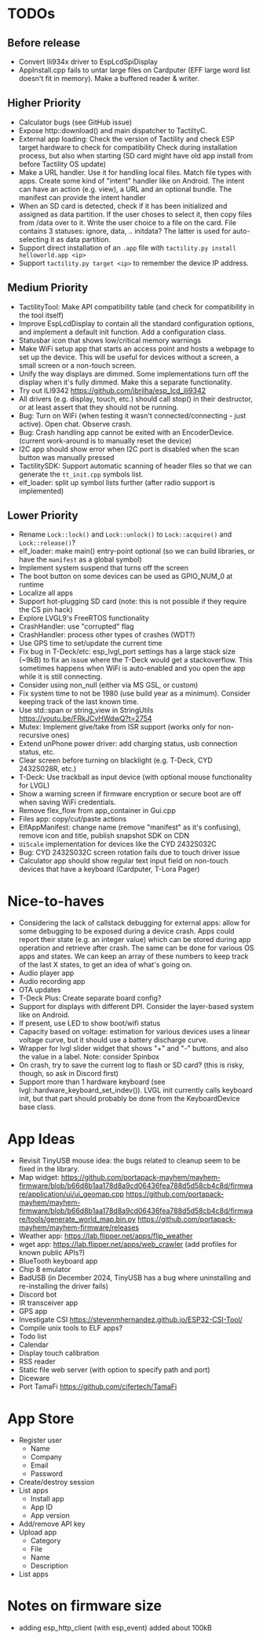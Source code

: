 # TODOs

## Before release

- Convert Ili934x driver to EspLcdSpiDisplay
- AppInstall.cpp fails to untar large files on Cardputer (EFF large word list doesn't fit in memory). Make a buffered reader & writer.

## Higher Priority

- Calculator bugs (see GitHub issue)
- Expose http::download() and main dispatcher to TactiltyC.
- External app loading: Check the version of Tactility and check ESP target hardware to check for compatibility
  Check during installation process, but also when starting (SD card might have old app install from before Tactility OS update)
- Make a URL handler. Use it for handling local files. Match file types with apps.
  Create some kind of "intent" handler like on Android.
  The intent can have an action (e.g. view), a URL and an optional bundle.
  The manifest can provide the intent handler
- When an SD card is detected, check if it has been initialized and assigned as data partition.
  If the user choses to select it, then copy files from /data over to it.
  Write the user choice to a file on the card.
  File contains 3 statuses: ignore, data, .. initdata?
  The latter is used for auto-selecting it as data partition.
- Support direct installation of an `.app` file with `tactility.py install helloworld.app <ip>`
- Support `tactility.py target <ip>` to remember the device IP address.

## Medium Priority

- TactilityTool: Make API compatibility table (and check for compatibility in the tool itself)
- Improve EspLcdDisplay to contain all the standard configuration options, and implement a default init function. Add a configuration class.
- Statusbar icon that shows low/critical memory warnings
- Make WiFi setup app that starts an access point and hosts a webpage to set up the device.
  This will be useful for devices without a screen, a small screen or a non-touch screen.
- Unify the way displays are dimmed. Some implementations turn off the display when it's fully dimmed. Make this a separate functionality.
- Try out ILI9342 https://github.com/jbrilha/esp_lcd_ili9342
- All drivers (e.g. display, touch, etc.) should call stop() in their destructor, or at least assert that they should not be running.
- Bug: Turn on WiFi (when testing it wasn't connected/connecting - just active). Open chat. Observe crash.
- Bug: Crash handling app cannot be exited with an EncoderDevice. (current work-around is to manually reset the device)
- I2C app should show error when I2C port is disabled when the scan button was manually pressed
- TactilitySDK: Support automatic scanning of header files so that we can generate the `tt_init.cpp` symbols list.
- elf_loader: split up symbol lists further (after radio support is implemented)

## Lower Priority

- Rename `Lock::lock()` and `Lock::unlock()` to `Lock::acquire()` and `Lock::release()`?
- elf_loader: make main() entry-point optional (so we can build libraries, or have the `manifest` as a global symbol)
- Implement system suspend that turns off the screen
- The boot button on some devices can be used as GPIO_NUM_0 at runtime
- Localize all apps
- Support hot-plugging SD card (note: this is not possible if they require the CS pin hack)
- Explore LVGL9's FreeRTOS functionality
- CrashHandler: use "corrupted" flag
- CrashHandler: process other types of crashes (WDT?)
- Use GPS time to set/update the current time
- Fix bug in T-Deck/etc: esp_lvgl_port settings has a large stack size (~9kB) to fix an issue where the T-Deck would get a stackoverflow. This sometimes happens when WiFi is auto-enabled and you open the app while it is still connecting.
- Consider using non_null (either via MS GSL, or custom)
- Fix system time to not be 1980 (use build year as a minimum). Consider keeping track of the last known time.
- Use std::span or string_view in StringUtils https://youtu.be/FRkJCvHWdwQ?t=2754 
- Mutex: Implement give/take from ISR support (works only for non-recursive ones)
- Extend unPhone power driver: add charging status, usb connection status, etc.
- Clear screen before turning on blacklight (e.g. T-Deck, CYD 2432S028R, etc.)
- T-Deck: Use trackball as input device (with optional mouse functionality for LVGL)
- Show a warning screen if firmware encryption or secure boot are off when saving WiFi credentials.
- Remove flex_flow from app_container in Gui.cpp
- Files app: copy/cut/paste actions
- ElfAppManifest: change name (remove "manifest" as it's confusing), remove icon and title, publish snapshot SDK on CDN
- `UiScale` implementation for devices like the CYD 2432S032C
- Bug: CYD 2432S032C screen rotation fails due to touch driver issue
- Calculator app should show regular text input field on non-touch devices that have a keyboard (Cardputer, T-Lora Pager)

# Nice-to-haves

- Considering the lack of callstack debugging for external apps: allow for some debugging to be exposed during a device crash. Apps could report their state (e.g. an integer value) which can be stored during app operation and retrieve after crash. The same can be done for various OS apps and states. We can keep an array of these numbers to keep track of the last X states, to get an idea of what's going on.
- Audio player app
- Audio recording app
- OTA updates
- T-Deck Plus: Create separate board config?
- Support for displays with different DPI. Consider the layer-based system like on Android.
- If present, use LED to show boot/wifi status
- Capacity based on voltage: estimation for various devices uses a linear voltage curve, but it should use a battery discharge curve.
- Wrapper for lvgl slider widget that shows "+" and "-" buttons, and also the value in a label.
  Note: consider Spinbox
- On crash, try to save the current log to flash or SD card? (this is risky, though, so ask in Discord first)
- Support more than 1 hardware keyboard (see lvgl::hardware_keyboard_set_indev()). LVGL init currently calls keyboard init, but that part should probably be done from the KeyboardDevice base class.

# App Ideas

- Revisit TinyUSB mouse idea: the bugs related to cleanup seem to be fixed in the library.
- Map widget:
  https://github.com/portapack-mayhem/mayhem-firmware/blob/b66d8b1aa178d8a9cd06436fea788d5d58cb4c8d/firmware/application/ui/ui_geomap.cpp
  https://github.com/portapack-mayhem/mayhem-firmware/blob/b66d8b1aa178d8a9cd06436fea788d5d58cb4c8d/firmware/tools/generate_world_map.bin.py
  https://github.com/portapack-mayhem/mayhem-firmware/releases
- Weather app: https://lab.flipper.net/apps/flip_weather
- wget app: https://lab.flipper.net/apps/web_crawler (add profiles for known public APIs?)
- BlueTooth keyboard app
- Chip 8 emulator
- BadUSB (in December 2024, TinyUSB has a bug where uninstalling and re-installing the driver fails)
- Discord bot
- IR transceiver app
- GPS app
- Investigate CSI https://stevenmhernandez.github.io/ESP32-CSI-Tool/
- Compile unix tools to ELF apps?
- Todo list
- Calendar
- Display touch calibration
- RSS reader
- Static file web server (with option to specify path and port)
- Diceware
- Port TamaFi https://github.com/cifertech/TamaFi

# App Store

- Register user
    - Name
    - Company
    - Email
    - Password
- Create/destroy session
- List apps
    - Install app
    - App ID
    - App version
- Add/remove API key
- Upload app
    - Category
    - File
    - Name
    - Description
- List apps

# Notes on firmware size

- adding esp_http_client (with esp_event) added about 100kB